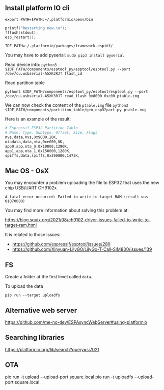 ## Install platform IO cli

`export PATH=$PATH:~/.platformio/penv/bin`

```cpp
printf("Restarting now.\n");
fflush(stdout);
esp_restart();
```

`IDF_PATH=~/.platformio/packages/framework-espidf/`

You may have to add pyserial:
`sudo pip3 install pyserial`

Read device info:
`python3 $IDF_PATH/components/esptool_py/esptool/esptool.py --port /dev/cu.usbserial-A5XK3RJT flash_id`

Read partition table

`python3 $IDF_PATH/components/esptool_py/esptool/esptool.py --port /dev/cu.usbserial-A5XK3RJT read_flash 0x8000 0xc00 ptable.img`

We can now check the content of the `ptable.img` file
`python3 $IDF_PATH/components/partition_table/gen_esp32part.py ptable.img`

Here is an example of the result:

```bash
# Espressif ESP32 Partition Table
# Name, Type, SubType, Offset, Size, Flags
nvs,data,nvs,0x9000,20K,
otadata,data,ota,0xe000,8K,
app0,app,ota_0,0x10000,1280K,
app1,app,ota_1,0x150000,1280K,
spiffs,data,spiffs,0x290000,1472K,
```

## Mac OS - OsX

You may encounter a problem uploading the file to ESP32 that uses the new chip USB/UART CH9102x.

`A fatal error occurred: Failed to write to target RAM (result was 01070000)`

You may find more information about solving this problem at:

https://blog.squix.org/2021/08/ch9102-driver-issues-failed-to-write-to-target-ram.html

It is related to those issues:

- https://github.com/espressif/esptool/issues/280
- https://github.com/Xinyuan-LilyGO/LilyGo-T-Call-SIM800/issues/139

## FS

Create a folder at the first level called `data`.

To upload the data

`pio run --target uploadfs`

## Alternative web server

https://github.com/me-no-dev/ESPAsyncWebServer#using-platformio

## Searching libraries

https://platformio.org/lib/search?query=si7021

## OTA

pio run -t upload --upload-port square.local
pio run -t uploadfs --upload-port square.local
